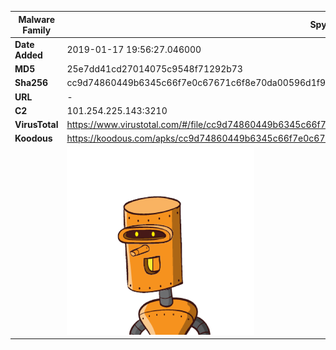| Malware Family | SpyNote                                                      |
| -------------- | ------------------------------------------------------------ |
| **Date Added** | 2019-01-17 19:56:27.046000                                                   |
| **MD5**        | 25e7dd41cd27014075c9548f71292b73                             |
| **Sha256**     | cc9d74860449b6345c66f7e0c67671c6f8e70da00596d1f90e28fe789601cd1f |
| **URL**        | -                                                            |
| **C2**         | 101.254.225.143:3210 |
| **VirusTotal** | https://www.virustotal.com/#/file/cc9d74860449b6345c66f7e0c67671c6f8e70da00596d1f90e28fe789601cd1f/detection |
| **Koodous**    | https://koodous.com/apks/cc9d74860449b6345c66f7e0c67671c6f8e70da00596d1f90e28fe789601cd1f |
|                | ![](../assets/cc9d74860449b6345c66f7e0c67671c6f8e70da00596d1f90e28fe789601cd1f.png) |
